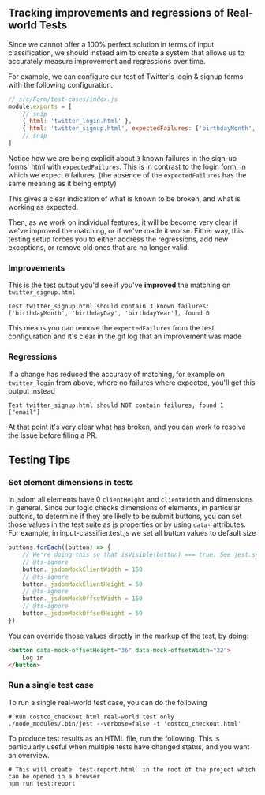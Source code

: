 ## Tracking improvements and regressions of Real-world Tests

Since we cannot offer a 100% perfect solution in terms of input classification, we should instead
aim to create a system that allows us to accurately measure improvement and regressions over time.

For example, we can configure our test of Twitter's login & signup forms with the following configuration.

```javascript
// src/Form/test-cases/index.js
module.exports = [
    // snip
    { html: 'twitter_login.html' },
    { html: 'twitter_signup.html', expectedFailures: ['birthdayMonth', 'birthdayDay', 'birthdayYear'] },
    // snip
]
```

Notice how we are being explicit about `3` known failures in the sign-up forms' html with `expectedFailures`.
This is in contrast to the login form, in which we expect `0` failures. (the absence of the `expectedFailures` has the same meaning as it being empty)

This gives a clear indication of what is known to be broken, and what is working as expected. 

Then, as we work on individual features, it will be become very clear if we've improved the matching, or if we've made it worse. Either way, this testing setup forces you to either address the regressions, add new exceptions, or remove old ones that are no longer valid. 

### Improvements

This is the test output you'd see if you've **improved** the matching on `twitter_signup.html`

    Test twitter_signup.html should contain 3 known failures: ['birthdayMonth', 'birthdayDay', 'birthdayYear'], found 0

This means you can remove the `expectedFailures` from the test configuration and it's clear in the git log that an improvement was made

### Regressions

If a change has reduced the accuracy of matching, for example on `twitter_login` from above, where no failures where expected, you'll get this output instead

    Test twitter_signup.html should NOT contain failures, found 1 ["email"]

At that point it's very clear what has broken, and you can work to resolve the issue before filing a PR.


## Testing Tips

### Set element dimensions in tests
In jsdom all elements have 0 `clientHeight` and `clientWidth` and dimensions in general. Since our logic checks 
dimensions of elements, in particular buttons, to determine if they are likely to be submit buttons, you can set
those values in the test suite as js properties or by using `data-` attributes. For example, in input-classifier.test.js
we set all button values to default size

```js
buttons.forEach((button) => {
    // We're doing this so that isVisible(button) === true. See jest.setup.js for more info
    // @ts-ignore
    button._jsdomMockClientWidth = 150
    // @ts-ignore
    button._jsdomMockClientHeight = 50
    // @ts-ignore
    button._jsdomMockOffsetWidth = 150
    // @ts-ignore
    button._jsdomMockOffsetHeight = 50
})
```

You can override those values directly in the markup of the test, by doing:

```html
<button data-mock-offsetHeight="36" data-mock-offsetWidth="22">
    Log in
</button>
```

### Run a single test case

To run a single real-world test case, you can do the following

```shell
# Run costco_checkout.html real-world test only
./node_modules/.bin/jest --verbose=false -t 'costco_checkout.html'
```

To produce test results as an HTML file, run the following. This is particularly useful
when multiple tests have changed status, and you want an overview.

```shell
# This will create `test-report.html` in the root of the project which can be opened in a browser 
npm run test:report
```
